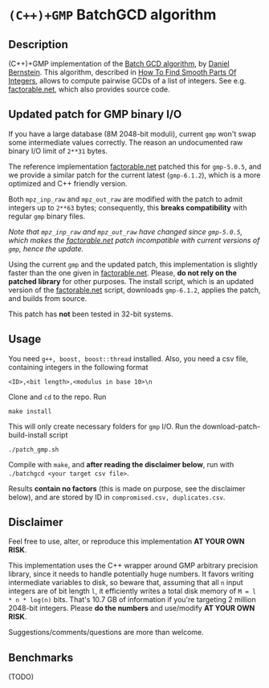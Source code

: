 
# `(C++)+GMP` BatchGCD algorithm

## Description 

(C++)+GMP implementation of the [Batch GCD algorithm](http://facthacks.cr.yp.to/batchgcd.html), by [Daniel Bernstein](https://cr.yp.to/djb.html). This algorithm, described in [How To Find Smooth Parts Of Integers](https://cr.yp.to/factorization/smoothparts-20040510.pdf), allows to compute pairwise GCDs of a list of integers. See e.g. [factorable.net](https://factorable.net), which also provides source code.

## Updated patch for GMP binary I/O

If you have a large database (8M 2048-bit moduli), current `gmp` won't swap some intermediate values correctly. The reason an undocumented raw binary I/O limit of `2**31` bytes. 

The reference implementation [factorable.net](https://factorable.net) patched this for `gmp-5.0.5`, and we provide a similar patch for the current latest (`gmp-6.1.2`), which is a more optimized and C++ friendly version. 

Both `mpz_inp_raw` and `mpz_out_raw` are modified with the patch to admit integers up to `2**63` bytes; consequently, this **breaks compatibility** with regular `gmp` binary files.

_Note that `mpz_inp_raw` and `mpz_out_raw` have changed since `gmp-5.0.5`, which makes the [factorable.net](https://factorable.net) patch incompatible with current versions of `gmp`, hence the update._


Using the current `gmp` and the updated patch, this implementation is slightly faster than the one given in [factorable.net](https://factorable.net). Please, **do not rely on the patched library** for other purposes. The install script, which is an updated version of the [factorable.net](https://factorable.net) script, downloads `gmp-6.1.2`, applies the patch, and builds from source.

This patch has **not** been tested in 32-bit systems. 

## Usage

You need `g++, boost, boost::thread` installed. Also, you need a csv file, containing integers in the following format
```
<ID>,<bit length>,<modulus in base 10>\n
```

Clone and `cd` to the repo. Run
```
make install
```
This will only create necessary folders for `gmp` I/O. Run the download-patch-build-install script
```
./patch_gmp.sh
```

Compile with `make`, and **after reading the disclaimer below**, run with `./batchgcd <your target csv file>`.

Results **contain no factors** (this is made on purpose, see the disclaimer below), and are stored by ID in `compromised.csv, duplicates.csv`.  

## Disclaimer
Feel free to use, alter, or reproduce this implementation **AT YOUR OWN RISK**.

This implementation uses the C++ wrapper around GMP arbitrary precision
library, since it needs to handle potentially huge numbers. It favors
writing intermediate variables to disk, so beware that, assuming that all
`n` input integers are of bit length `l`, it efficiently writes a total disk
memory of
```M = l * n * log(n)```
bits. That's 10.7 GB of information if you're targeting 2 million 2048-bit
integers. Please **do the numbers** and use/modify
**AT YOUR OWN RISK**.

Suggestions/comments/questions are more than welcome.

## Benchmarks
(TODO)
